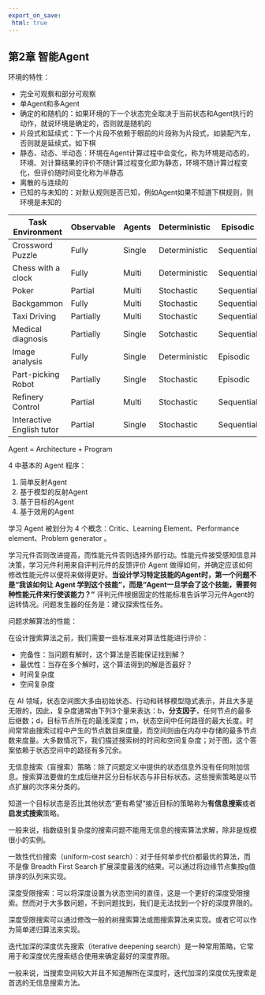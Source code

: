 ```yaml
---
export_on_save:
 html: true
---
```


## 第2章 智能Agent

环境的特性：

- 完全可观察和部分可观察
- 单Agent和多Agent
- 确定的和随机的：如果环境的下一个状态完全取决于当前状态和Agent执行的动作，就说环境是确定的，否则就是随机的
- 片段式和延续式：下一个片段不依赖于眼前的片段称为片段式，如装配汽车，否则就是延续式，如下棋
- 静态、动态、半动态：环境在Agent计算过程中会变化，称为环境是动态的，环境、对计算结果的评价不随计算过程变化即为静态，环境不随计算过程变化，但评价随时间变化称为半静态
- 离散的与连续的
- 已知的与未知的：对默认规则是否已知，例如Agent如果不知道下棋规则，则环境是未知的

|Task Environment|Observable|Agents|Deterministic|Episodic|Static|Discrete|
|---|---|---|---|---|---|---|
|Crossword Puzzle|Fully|Single|Deterministic|Sequential|Static|Discrete|
|Chess with a clock|Fully|Multi|Deterministic|Sequential|Semi|Discrete|
|Poker|Partial|Multi|Stochastic|Sequential|Static|Discrete|
|Backgammon|Fully|Multi|Stochastic|Sequential|Static|Discrete|
|Taxi Driving|Partially|Multi|Stochastic|Sequential|Dynamic|Continuous|
|Medical diagnosis|Partially|Single|Sotchastic|Sequential|Dynamic|Continuous|
|Image analysis|Fully|Single|Deterministic|Episodic|Semi|Continuous|
|Part-picking Robot|Partially|Single|Stochastic|Episodic|Dynamic|Continuous|
|Refinery Control|Partial|Multi|Stochastic|Sequential|Dynamic|Continuous|
|Interactive English tutor|Partial|Single|Stochastic|Sequential|Dynamic|Discrete|

Agent = Architecture + Program

4 中基本的 Agent 程序：
1. 简单反射Agent
1. 基于模型的反射Agent
1. 基于目标的Agent
1. 基于效用的Agent

学习 Agent 被划分为 4 个概念：Critic、Learning Element、Performance element、Problem generator 。

学习元件否则改进提高，而性能元件否则选择外部行动。性能元件接受感知信息并决策，学习元件利用来自评判元件的反馈评价 Agent 做得如何，并确定应该如何修改性能元件以便将来做得更好。**当设计学习特定技能的Agent时，第一个问题不是“我该如何让 Agent 学到这个技能”，而是“Agent一旦学会了这个技能，需要何种性能元件来行使该能力？”** 评判元件根据固定的性能标准告诉学习元件Agent的运转情况。问题发生器的任务是：建议探索性任务。

问题求解算法的性能：

在设计搜索算法之前，我们需要一些标准来对算法性能进行评价：
- 完备性：当问题有解时，这个算法是否能保证找到解？
- 最优性：当存在多个解时，这个算法得到的解是否最好？
- 时间复杂度
- 空间复杂度

在 AI 领域，状态空间图大多由初始状态、行动和转移模型隐式表示，并且大多是无限的，因此，复杂度通常由下列3个量来表达：b，**分支因子**，任何节点的最多后继数；d，目标节点所在的最浅深度；m，状态空间中任何路径的最大长度。时间常常由搜索过程中产生的节点数目来度量，而空间则由在内存中存储的最多节点数来度量。大多数情况下，我们描述搜索树的时间和空间复杂度；对于图，这个答案依赖于状态空间中的路径有多冗余。

无信息搜索（盲搜索）策略：除了问题定义中提供的状态信息外没有任何附加信息。搜索算法要做的生成后继并区分目标状态与非目标状态。这些搜索策略是以节点扩展的次序来分类的。

知道一个目标状态是否比其他状态“更有希望”接近目标的策略称为**有信息搜索**或者**启发式搜索**策略。

一般来说，指数级别复杂度的搜索问题不能用无信息的搜索算法求解，除非是规模很小的实例。

一致性代价搜索（uniform-cost search）：对于任何单步代价都最优的算法，而不是像 Breadth First Search 扩展深度最浅的结果。可以通过将边缘节点集按g值排序的队列来实现。

深度受限搜索：可以将深度设置为状态空间的直径，这是一个更好的深度受限搜索。然而对于大多数问题，不到问题找到，我们是无法找到一个好的深度界限的。

深度受限搜索可以通过修改一般的树搜索算法或图搜索算法来实现。或者它可以作为简单递归算法来实现。

迭代加深的深度优先搜索（iterative deepening search）是一种常用策略，它常用于和深度优先搜索结合使用来确定最好的深度界限。

一般来说，当搜索空间较大并且不知道解所在深度时，迭代加深的深度优先搜索是首选的无信息搜索方法。



